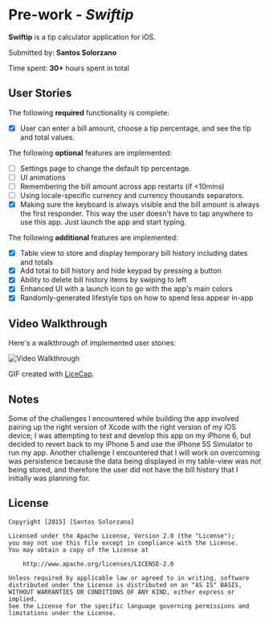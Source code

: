 # Pre-work - *Swiftip*

**Swiftip** is a tip calculator application for iOS.

Submitted by: **Santos Solorzano**

Time spent: **30+** hours spent in total

## User Stories

The following **required** functionality is complete:
* [x] User can enter a bill amount, choose a tip percentage, and see the tip and total values.

The following **optional** features are implemented:
* [ ] Settings page to change the default tip percentage.
* [ ] UI animations
* [ ] Remembering the bill amount across app restarts (if <10mins)
* [ ] Using locale-specific currency and currency thousands separators.
* [x] Making sure the keyboard is always visible and the bill amount is always the first responder. This way the user doesn't have to tap anywhere to use this app. Just launch the app and start typing.

The following **additional** features are implemented:

* [x] Table view to store and display temporary bill history including dates and totals
* [x] Add total to bill history and hide keypad by pressing a button
* [x] Ability to delete bill history items by swiping to left
* [x] Enhanced UI with a launch icon to go with the app's main colors
* [x] Randomly-generated lifestyle tips on how to spend less appear in-app

## Video Walkthrough 

Here's a walkthrough of implemented user stories:

<img src='http://i.imgur.com/XBU3bS1.gif' title='Video Walkthrough' width='' alt='Video Walkthrough' />

GIF created with [LiceCap](http://www.cockos.com/licecap/).

## Notes

Some of the challenges I encountered while building the app involved pairing up the right version of Xcode with the right version of my iOS device; I was attempting to test and develop this app on my iPhone 6, but decided to revert back to my iPhone 5 and use the iPhone 5S Simulator to run my app. Another challenge I encountered that I will work on overcoming was persistence because the data being displayed in my table-view was not being stored, and therefore the user did not have the bill history that I initially was planning for.

## License

    Copyright [2015] [Santos Solorzano]

    Licensed under the Apache License, Version 2.0 (the "License");
    you may not use this file except in compliance with the License.
    You may obtain a copy of the License at

        http://www.apache.org/licenses/LICENSE-2.0

    Unless required by applicable law or agreed to in writing, software
    distributed under the License is distributed on an "AS IS" BASIS,
    WITHOUT WARRANTIES OR CONDITIONS OF ANY KIND, either express or implied.
    See the License for the specific language governing permissions and
    limitations under the License.
